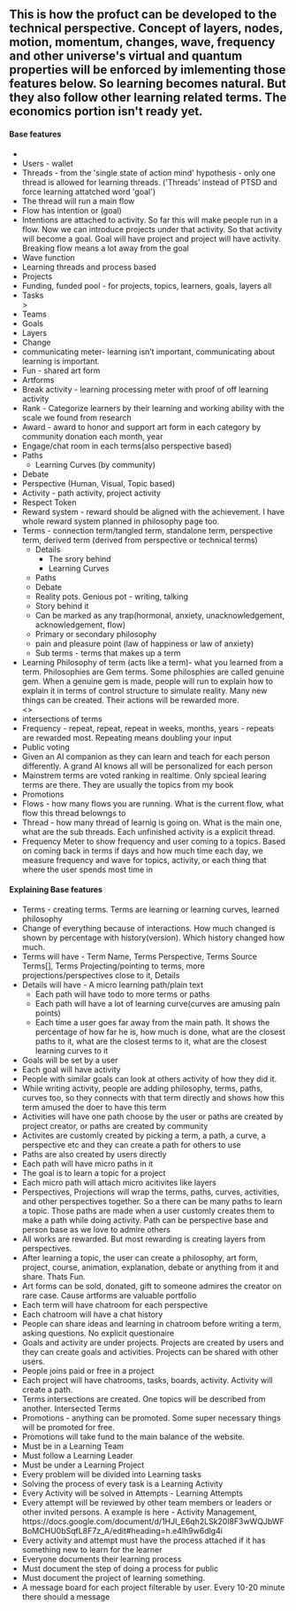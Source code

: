 <h2>This is how the profuct can be developed to the technical perspective. Concept of layers, nodes, motion, momentum, changes, wave, frequency and other universe's virtual and quantum properties will be enforced by imlementing those features below. So learning becomes natural. But they also follow other learning related terms. The economics portion isn't ready yet. </h2>
 <h4>Base features</h4>
 <ul>
    <li></li>
    <li>Users - wallet</li>
    <li>Threads - from the 'single state of action mind' hypothesis - only one thread is allowed for learning threads. ('Threads' instead of PTSD and force learning attatched word 'goal')</li>
    <li>The thread will run a main flow</li>
    <li>Flow has intention or (goal)</li>
    <li>Intentions are attached to activity. So far this will make people run in a flow. Now we can introduce projects under that activity. So that activity will become a goal. Goal will have project and project will have activity. Breaking flow means a lot away from the goal</li>
    <li>Wave function</li>
    <li>Learning threads and process based</li>
    <li>Projects</li>
    <li>Funding, funded pool - for projects, topics, learners, goals, layers all</li>
    <li>Tasks</li>>
    <li>Teams</li>
    <li>Goals</li>
    <li>Layers</li>
    <li>Change</li>
    <li>communicating meter-  learning isn’t important, communicating about learning is important.</li>
    <li>Fun - shared art form</li>
    <li>Artforms</li>
    <li>Break activity - learning processing meter with proof of off learning activity</li>
    <li>Rank - Categorize learners by their learning and working ability with the scale we found from research</li>
    <li>Award - award to honor and support art form in each category by community donation each month, year</li>
    <li>Engage/chat room in each terms(also perspective based)</li>
    <li>Paths
        <ul> 
            <li>Learning Curves (by community)</li>
        </ul>
    </li>
    <li>Debate</li>
    <li>Perspective (Human, Visual, Topic based)</li>
    <li>Activity - path activity, project activity</li>
    <li>Respect Token</li>
    <li>Reward system -  reward should be aligned with the achievement. I have whole reward system planned in philosophy page too.</li>
    <li>Terms - connection term/tangled term, standalone term, perspective term, derived term (derived from perspective or technical terms)
        <ul>
            <li>Details
            <ul>
                <li>The srory behind</li>
                <li>Learning Curves</li>
             </ul>
             </li>
            <li>Paths</li>
            <li>Debate</li>
            <li>Reality pots. Genious pot - writing, talking</li>
            <li>Story behind it</li>
            <li>Can be marked as any trap(hormonal, anxiety, unacknowledgement, acknowledgement, flow)</li>
            <li>Primary or secondary philosophy</li>
            <li>pain and pleasure point (law of happiness or law of anxiety)</li>
            <li>Sub terms - terms that makes up a term</li>
        </ul>
    </li>
    <li>Learning Philosophy of term (acts like a term)- what you learned from a term. Philosophies are Gem terms. Some philosphies are called genuine gem. When a genuine gem is made, people will run to explain how to explain it in terms of control structure to simulate reality. Many new things can be created. Their actions will be rewarded more. </li>
    <>
    <li>intersections of terms</li>
    <li>Frequency - repeat, repeat, repeat in weeks, months, years - repeats are rewarded most. Repeating means doubling your input</li>
    <li>Public voting</li>
    <li>Given an AI companion as they can learn and teach for each person differently. A grand AI knows all will be personalized for each person</li>
    <li>Mainstrem terms are voted ranking in realtime. Only spcieal learing terms are there. They are usually the topics from my book</li>
    <li>Promotions</li>
    <li>Flows - how many flows you are running. What is the current flow, what flow this thread belowngs to</li>
    <li>Thread - how many thread of learnig is going on. What is the main one, what are the sub threads. Each unfinished activity is a explicit thread.</li>
    <li>Frequency Meter to show frequency and user coming to a topics. Based on coming back in terms if days and how much time each day, we measure frequency and wave for topics, activity, or each thing that where the user spends most time in</li>
</ul>
 <h4>Explaining Base features</h4>
<ul>
    <li>
        Terms - creating terms. Terms are learning or learning curves, learned philosophy
    </li>
    <li>Change of everything because of interactions. How much changed is shown by percentage with history(version). Which history changed how much.</li>
    <li>Terms will have - Term Name, Terms Perspective, Terms Source Terms[], Terms Projecting/pointing to terms, more projections/perspectives close to it, Details
    </li>
    <li>Details will have - A micro learning path/plain text
        <ul>
            <li>Each path will have todo to more terms or paths</li>
            <li>Each path will have a lot of learning curve(curves are amusing pain points)</li>
            <li>Each time a user goes far away from the main path. It shows the percentage of how far he is, how much is done, what are the closest paths to it, what are the closest terms to it, what are the closest learning curves to it</li>
        </ul>
    </li>
    <li>Goals will be set by a user</li>
    <li>Each goal will have activity</li>
    <li>People with similar goals can look at others activity of how they did it.</li>
    <li>While writing activity, people are adding philosophy, terms, paths, curves too, so they connects with that term directly and shows how this term amused the doer to have this term</li>
    <li>Activities will have one path choose by the user or paths are created by project creator, or paths are created by community</li>
    <li>Activites are customly created by picking a term, a path, a curve, a perspective etc and they can create a path for others to use</li>
    <li>Paths are also created by users directly</li>
    <li>Each path will have micro paths in it</li>
    <li>The goal is to learn a topic for a project</li>
    <li>Each micro path will attach micro acitivites like layers</li>
    <li>Perspectives, Projections will wrap the terms, paths, curves, activities, and other perspectives together. So a there can be many paths to learn a topic. Those paths are made when a user customly creates them to make a path while doing activity. Path can be perspective base and person base as we love to admire others</li>
    <li>All works are rewarded. But most rewarding is creating layers from perspectives.</li>
    <li>After learning a topic, the user can create a philosophy, art form, project, course, animation, explanation, debate or anything from it and share. Thats Fun.</li>
    <li>Art forms can be sold, donated, gift to someone admires the creator on rare case. Cause artforms are valuable portfolio</li>
    <li>Each term will have chatroom for each perspective</li>
    <li>Each chatroom will have a chat history</li>
    <li>People can share ideas and learning in chatroom before writing a term, asking questions. No explicit questionaire</li>
    <li>Goals and activity are under projects. Projects are created by users and they can create goals and activities. Projects can be shared with other users.</li>
    <li>People joins paid or free in a project</li>
    <li>Each project will have chatrooms, tasks, boards, activity. Activity will create a path. </li>
    <li> Terms intersections are created. One topics will be described from another. Intersected Terms</li>
    <li>Promotions - anything can be promoted. Some super necessary things will be promoted for free. </li>
    <li>Promotions will take fund to the main balance of the website.</li>
    <li>Must be in a Learning Team</li>
    <li>Must follow a Learning Leader</li>
    <li>Must be under a Learning Project</li>
    <li>Every problem will be divided into Learning tasks</li>
    <li>Solving the process of every task is a Learning Activity</li>
    <li>Every Activity will be solved in Attempts - Learning Attempts</li>
    <li>Every attempt will be reviewed by other team members or leaders or other invited persons. A example is here - Activity Management, https://docs.google.com/document/d/1HJl_E6qh2LSk20l8F3wWQJbWFBoMCHU0bSqfL8F7z_A/edit#heading=h.e4lh9w6dlg4i</li>
    <li>Every activity and attempt must have the process attached if it has something new to learn for the learner</li>
    <li>Everyone documents their learning process</li>
    <li>Must document the step of doing a process for public</li>
    <li>Must document the project of learning something.</li>
    <li>A message board for each project filterable by user. Every 10-20 minute there should a message</li>
</ul>

